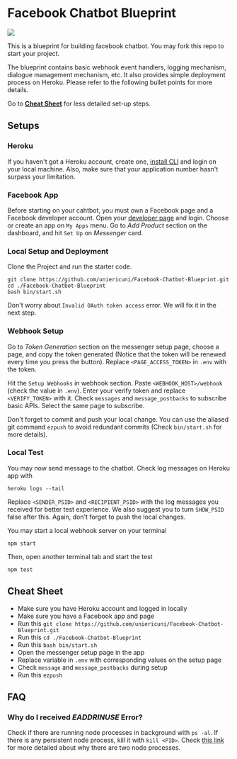 # Facebook Chatbot Blueprint

<a target="_blank" href="https://opensource.org/licenses/MIT" title="License: MIT"><img src="https://img.shields.io/badge/License-MIT-blue.svg"></a>

This is a blueprint for building facebook chatbot. You may fork this repo to start your project.

The blueprint contains basic webhook event handlers, logging mechanism, dialogue management mechanism, etc. It also provides simple deployment process on Heroku. Please refer to the following bullet points for more details.

Go to <a href="https://github.com/uniericuni/Facebook-Chatbot-Blueprint#cheat"><b>Cheat Sheet</b></a> for less detailed set-up steps.

## Setups

### Heroku

  If you haven't got a Heroku account, create one, [install CLI](https://devcenter.heroku.com/articles/getting-started-with-nodejs#set-up) and login on your local machine. Also, make sure that your application number hasn't surpass your limitation.
  
### Facebook App

  Before starting on your cahtbot, you must own a Facebook page and a Facebook developer account. Open your [developer page](https://developers.facebook.com) and login. Choose or create an app on `My Apps` menu. Go to *Add Product* section on the dashboard, and hit `Set Up` on *Messenger* card.

### Local Setup and Deployment

  Clone the Project and run the starter code.
  
  ```shell
  git clone https://github.com/uniericuni/Facebook-Chatbot-Blueprint.git
  cd ./Facebook-Chatbot-Blueprint
  bash bin/start.sh
  ```
  
  Don't worry about `Invalid OAuth token access` error. We will fix it in the next step.

### Webhook Setup
  
  Go to *Token Generation* section on the messenger setup page, choose a page, and copy the token generated (Notice that the token will be renewed every time you press the button). Replace `<PAGE_ACCESS_TOKEN>` in `.env` with the token.
  
  Hit the `Setup Webhooks` in webhook section. Paste `<WEBHOOK_HOST>/webhook` (check the value in `.env`). Enter your verify token and replace `<VERIFY_TOKEN>` with it. Check `messages` and `message_postbacks` to subscribe basic APIs. Select the same page to subscribe.
  
  Don't forget to commit and push your local change. You can use the aliased git command `ezpush` to avoid redundant commits (Check `bin/start.sh` for more details).

### Local Test

  You may now send message to the chatbot. Check log messages on Heroku app with
  
  ```shell
  heroku logs --tail
  ```
  
  Replace `<SENDER_PSID>` and `<RECIPIENT_PSID>` with the log messages you received for better test experience. We also suggest you to turn `SHOW_PSID` false after this. Again, don't forget to push the local changes.

  You may start a local webhook server on your terminal
  
  ```shell
  npm start
  ```

  Then, open another terminal tab and start the test
  
  ```shell
  npm test
  ```
  
<h2 id="cheat">Cheat Sheet</h2>

  - Make sure you have Heroku account and logged in locally
  - Make sure you have a Facebook app and page
  - Run this `git clone https://github.com/uniericuni/Facebook-Chatbot-Blueprint.git`
  - Run this `cd ./Facebook-Chatbot-Blueprint`
  - Run this `bash bin/start.sh`
  - Open the messenger setup page in the app
  - Replace variable in `.env` with corresponding values on the setup page
  - Check `message` and `message_postbacks` during setup
  - Run this `ezpush`

## FAQ

### Why do I received *EADDRINUSE* Error?

  Check if there are running node processes in background with `ps -al`. If there is any persistent node process, kill it with `kill <PID>`. Check [this link](https://github.com/Unitech/pm2/issues/1583) for more detailed about why there are two node processes.
